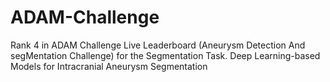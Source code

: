 # ADAM-Challenge
Rank 4 in ADAM Challenge Live Leaderboard (Aneurysm Detection And segMentation Challenge) for the Segmentation Task.
Deep Learning-based Models for Intracranial Aneurysm Segmentation
